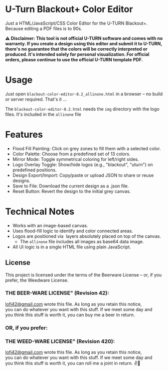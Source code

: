 # U-Turn Blackout+ Color Editor

Just a HTML/JavaScript/CSS Color Editor for the U-TURN Blackout+. Because editing a PDF files is to 90s.

**⚠️ Disclaimer: This tool is not official U-TURN software and comes with no warranty. If you create a design using this editor and submit it to U-TURN, there's no guarantee that the colors will be correctly interpreted or produced. It's intended solely for personal visualization. For official orders, please continue to use the official U-TURN template PDF.**

# Usage

Just open `blackout-color-editor-0.2_allinone.html` in a browser – no build or server required. That's it ...

The `blackout-color-editor-0.2.html` needs the `img` directory with the logo files. It's included in the `allinone` file

# Features
* Flood Fill Painting: Click on grey zones to fill them with a selected color.
* Color Palette: Choose from a predefined set of 13 colors.
* Mirror Mode: Toggle symmetrical coloring for left/right sides.
* Logo Overlay Toggle: Show/hide logos (e.g., "blackout", "uturn") on predefined positions.
* Design Export/Import: Copy/paste or upload JSON to share or reuse designs.
* Save to File: Download the current design as a .json file.
* Reset Button: Revert the design to the initial grey canvas.

# Technical Notes

* Works with an image-based canvas.
* Uses flood-fill logic to identify and color connected areas.
* Logos are positioned via <img class="logo-overlay"> layers absolutely placed on top of the canvas.
    * The `allinone` file includes all images as base64 data image.
* All UI logic is in a single HTML file using plain JavaScript.

## License

This project is licensed under the terms of the Beerware License – or, if you prefer, the Weedware License.

### THE BEER-WARE LICENSE" (Revision 42):
<lofi42@gmail.com> wrote this file. As long as you retain this notice,  
you can do whatever you want with this stuff. If we meet some day and  
you think this stuff is worth it, you can buy me a beer in return.

### OR, if you prefer:

### THE WEED-WARE LICENSE" (Revision 420):
<lofi42@gmail.com> wrote this file. As long as you retain this notice,  
you can do whatever you want with this stuff. If we meet some day and  
you think this stuff is worth it, you can roll me a joint in return. ✌️🌿